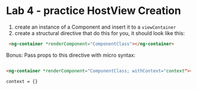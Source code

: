 # Lab 4 - practice HostView Creation

1. create an instance of a Component and insert it to a `viewContainer`
2. create a structural directive that do this for you, it should look like this:

```html
 <ng-container *renderComponent="ComponentClass"></ng-container>
```

Bonus:
Pass props to this directive with micro syntax:

```html

<ng-container *renderComponent="ComponentClass; withContext="context"></ng-container>

context = {}
```



